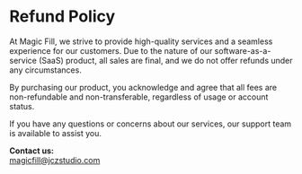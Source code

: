 # Refund Policy

At Magic Fill, we strive to provide high-quality services and a seamless experience for our customers. Due to the nature of our software-as-a-service (SaaS) product, all sales are final, and we do not offer refunds under any circumstances.

By purchasing our product, you acknowledge and agree that all fees are non-refundable and non-transferable, regardless of usage or account status.

If you have any questions or concerns about our services, our support team is available to assist you.

**Contact us:**  
magicfill@jczstudio.com